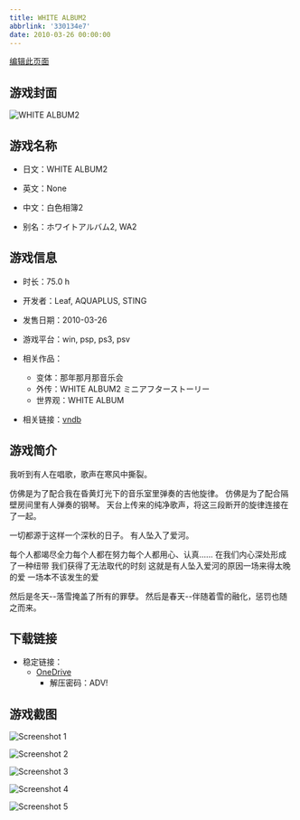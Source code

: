 ```yaml
---
title: WHITE ALBUM2
abbrlink: '330134e7'
date: 2010-03-26 00:00:00
---
```

[编辑此页面](https://github.com/ACG-3/ADV3-source/blob/main/source/_posts/games/WHITE%20ALBUM2.md)

## 游戏封面

![WHITE ALBUM2](https://pan.timero.xyz/onedrive/img_lib_001/WHITE%20ALBUM2_cover.avif)


## 游戏名称

- 日文：WHITE ALBUM2
- 英文：None
- 中文：白色相簿2

- 别名：ホワイトアルバム2, WA2


## 游戏信息

- 时长：75.0 h
- 开发者：Leaf, AQUAPLUS, STING
- 发售日期：2010-03-26
- 游戏平台：win, psp, ps3, psv
- 相关作品：
   - 变体：那年那月那音乐会
   - 外传：WHITE ALBUM2 ミニアフターストーリー
   - 世界观：WHITE ALBUM

- 相关链接：[vndb](https://vndb.org/v7771)


## 游戏简介

我听到有人在唱歌，歌声在寒风中撕裂。

仿佛是为了配合我在昏黄灯光下的音乐室里弹奏的吉他旋律。
仿佛是为了配合隔壁房间里有人弹奏的钢琴。
天台上传来的纯净歌声，将这三段断开的旋律连接在了一起。

一切都源于这样一个深秋的日子。
有人坠入了爱河。

每个人都竭尽全力每个人都在努力每个人都用心、认真......
在我们内心深处形成了一种纽带 我们获得了无法取代的时刻
这就是有人坠入爱河的原因一场来得太晚的爱 一场本不该发生的爱

然后是冬天--落雪掩盖了所有的罪孽。
然后是春天--伴随着雪的融化，惩罚也随之而来。




## 下载链接

- 稳定链接：
    - [OneDrive](https://pan.timero.xyz/onedrive/adv_lib_001/WHITE%20ALBUM2)
        - 解压密码：ADV!



## 游戏截图


![Screenshot 1](https://pan.timero.xyz/onedrive/img_lib_001/WHITE%20ALBUM2_Screenshot_1.avif)

![Screenshot 2](https://pan.timero.xyz/onedrive/img_lib_001/WHITE%20ALBUM2_Screenshot_2.avif)

![Screenshot 3](https://pan.timero.xyz/onedrive/img_lib_001/WHITE%20ALBUM2_Screenshot_3.avif)

![Screenshot 4](https://pan.timero.xyz/onedrive/img_lib_001/WHITE%20ALBUM2_Screenshot_4.avif)

![Screenshot 5](https://pan.timero.xyz/onedrive/img_lib_001/WHITE%20ALBUM2_Screenshot_5.avif)

